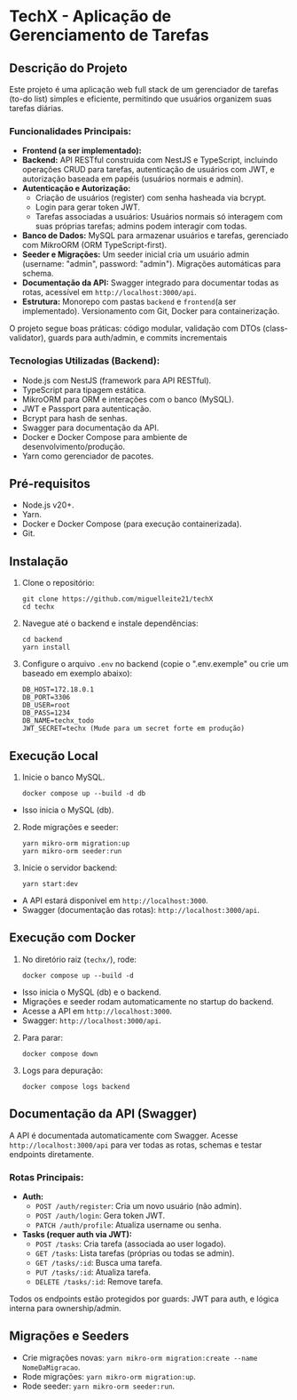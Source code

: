 # TechX - Aplicação de Gerenciamento de Tarefas

## Descrição do Projeto

Este projeto é uma aplicação web full stack de um gerenciador de tarefas (to-do list) simples e eficiente, permitindo que usuários organizem suas tarefas diárias.

### Funcionalidades Principais:
- **Frontend (a ser implementado):**
- **Backend:** API RESTful construída com NestJS e TypeScript, incluindo operações CRUD para tarefas, autenticação de usuários com JWT, e autorização baseada em papéis (usuários normais e admin).
- **Autenticação e Autorização:**
  - Criação de usuários (register) com senha hasheada via bcrypt.
  - Login para gerar token JWT.
  - Tarefas associadas a usuários: Usuários normais só interagem com suas próprias tarefas; admins podem interagir com todas.
- **Banco de Dados:** MySQL para armazenar usuários e tarefas, gerenciado com MikroORM (ORM TypeScript-first).
- **Seeder e Migrações:** Um seeder inicial cria um usuário admin (username: "admin", password: "admin"). Migrações automáticas para schema.
- **Documentação da API:** Swagger integrado para documentar todas as rotas, acessível em `http://localhost:3000/api`.
- **Estrutura:** Monorepo com pastas `backend` e `frontend`(a ser implementado). Versionamento com Git, Docker para containerização.

O projeto segue boas práticas: código modular, validação com DTOs (class-validator), guards para auth/admin, e commits incrementais

### Tecnologias Utilizadas (Backend):
- Node.js com NestJS (framework para API RESTful).
- TypeScript para tipagem estática.
- MikroORM para ORM e interações com o banco (MySQL).
- JWT e Passport para autenticação.
- Bcrypt para hash de senhas.
- Swagger para documentação da API.
- Docker e Docker Compose para ambiente de desenvolvimento/produção.
- Yarn como gerenciador de pacotes.

## Pré-requisitos

- Node.js v20+.
- Yarn.
- Docker e Docker Compose (para execução containerizada).
- Git.

## Instalação

1. Clone o repositório:
   ```
   git clone https://github.com/miguelleite21/techX
   cd techx
   ```

2. Navegue até o backend e instale dependências:
   ```
   cd backend
   yarn install
   ```

4. Configure o arquivo `.env` no backend (copie o ".env.exemple" ou crie um baseado em exemplo abaixo):
   ```
   DB_HOST=172.18.0.1
   DB_PORT=3306
   DB_USER=root
   DB_PASS=1234
   DB_NAME=techx_todo
   JWT_SECRET=techx (Mude para um secret forte em produção)
   ```

## Execução Local

1. Inicie o banco MySQL.
   ```
   docker compose up --build -d db
   ```
- Isso inicia o MySQL (db).

2. Rode migrações e seeder:
   ```
   yarn mikro-orm migration:up
   yarn mikro-orm seeder:run
   ```

3. Inicie o servidor backend:
   ```
   yarn start:dev
   ```

- A API estará disponível em `http://localhost:3000`.
- Swagger (documentação das rotas): `http://localhost:3000/api`.

## Execução com Docker

1. No diretório raiz (`techx/`), rode:
   ```
   docker compose up --build -d
   ```

- Isso inicia o MySQL (db) e o backend.
- Migrações e seeder rodam automaticamente no startup do backend.
- Acesse a API em `http://localhost:3000`.
- Swagger: `http://localhost:3000/api`.

2. Para parar:
   ```
   docker compose down
   ```

3. Logs para depuração:
   ```
   docker compose logs backend
   ```

## Documentação da API (Swagger)

A API é documentada automaticamente com Swagger. Acesse `http://localhost:3000/api` para ver todas as rotas, schemas e testar endpoints diretamente.

### Rotas Principais:
- **Auth:**
  - `POST /auth/register`: Cria um novo usuário (não admin).
  - `POST /auth/login`: Gera token JWT.
  - `PATCH /auth/profile`: Atualiza username ou senha.
- **Tasks (requer auth via JWT):**
  - `POST /tasks`: Cria tarefa (associada ao user logado).
  - `GET /tasks`: Lista tarefas (próprias ou todas se admin).
  - `GET /tasks/:id`: Busca uma tarefa.
  - `PUT /tasks/:id`: Atualiza tarefa.
  - `DELETE /tasks/:id`: Remove tarefa.

Todos os endpoints estão protegidos por guards: JWT para auth, e lógica interna para ownership/admin.

## Migrações e Seeders

- Crie migrações novas: `yarn mikro-orm migration:create --name NomeDaMigracao`.
- Rode migrações: `yarn mikro-orm migration:up`.
- Rode seeder: `yarn mikro-orm seeder:run`.